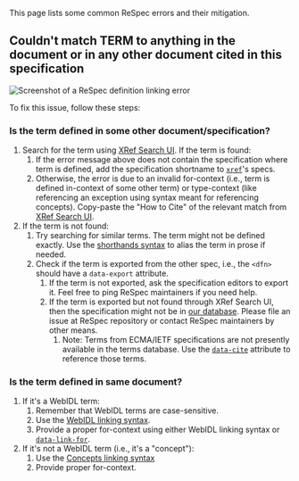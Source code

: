 This page lists some common ReSpec errors and their mitigation.

<h2 id="error-term-not-found">Couldn't match TERM to anything in the document or in any other document cited in this specification</h2>

![Screenshot of a ReSpec definition linking error](https://user-images.githubusercontent.com/8426945/87762934-80518400-c831-11ea-93c5-fda43cd747f3.png)

To fix this issue, follow these steps:

### Is the term defined in some other document/specification?

1. Search for the term using [XRef Search UI](https://respec.org/xref/). If the term is found:
   1. If the error message above does not contain the specification where term is defined, add the specification shortname to [`xref`](xref)'s specs.
   1. Otherwise, the error is due to an invalid for-context (i.e., term is defined in-context of some other term) or type-context (like referencing an exception using syntax meant for referencing concepts). Copy-paste the "How to Cite" of the relevant match from [XRef Search UI](https://respec.org/xref/).
1. If the term is not found:
   1. Try searching for similar terms. The term might not be defined exactly. Use the [shorthands syntax](Shorthands-Guide) to alias the term in prose if needed.
   1. Check if the term is exported from the other spec, i.e., the `<dfn>` should have a `data-export` attribute.
      1. If the term is not exported, ask the specification editors to export it. Feel free to ping ReSpec maintainers if you need help.
      1. If the term is exported but not found through XRef Search UI, then the specification might not be in [our database](https://respec.org/xref/meta/specs). Please file an issue at ReSpec repository or contact ReSpec maintainers by other means.
         1. Note: Terms from ECMA/IETF specifications are not presently available in the terms database. Use the [`data-cite`](data-cite) attribute to reference those terms.

### Is the term defined in same document?

1. If it's a WebIDL term:
   1. Remember that WebIDL terms are case-sensitive.
   1. Use the [WebIDL linking syntax](Shorthands-Guide#user-content-webidl-shorthands).
   1. Provide a proper for-context using either WebIDL linking syntax or [`data-link-for`](data-link-for).
1. If it's not a WebIDL term (i.e., it's a "concept"):
   1. Use the [Concepts linking syntax](Shorthands-Guide#user-content-concept-shorthands)
   1. Provide proper for-context.
